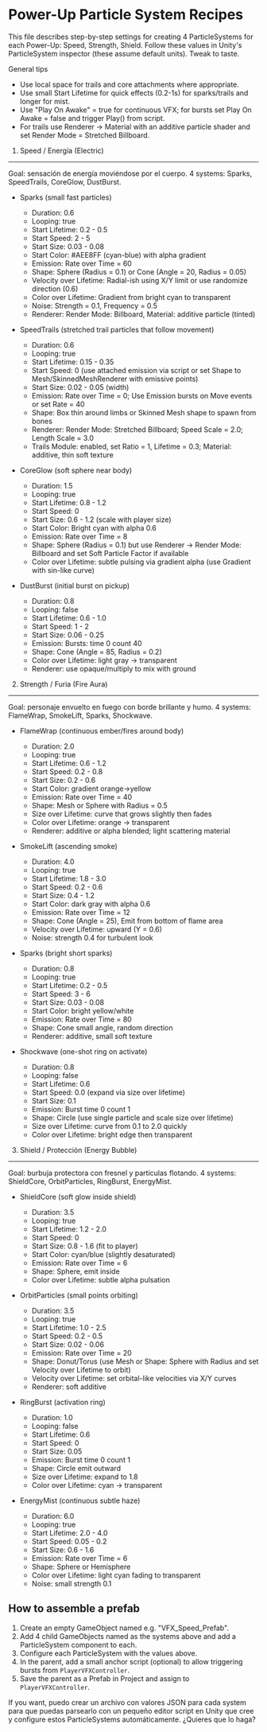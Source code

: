 Power-Up Particle System Recipes
================================

This file describes step-by-step settings for creating 4 ParticleSystems for each Power-Up: Speed, Strength, Shield.
Follow these values in Unity's ParticleSystem inspector (these assume default units). Tweak to taste.

General tips
- Use local space for trails and core attachments where appropriate.
- Use small Start Lifetime for quick effects (0.2-1s) for sparks/trails and longer for mist.
- Use "Play On Awake" = true for continuous VFX; for bursts set Play On Awake = false and trigger Play() from script.
- For trails use Renderer -> Material with an additive particle shader and set Render Mode = Stretched Billboard.


1) Speed / Energía (Electric)
--------------------------------
Goal: sensación de energía moviéndose por el cuerpo. 4 systems: Sparks, SpeedTrails, CoreGlow, DustBurst.

- Sparks (small fast particles)
  - Duration: 0.6
  - Looping: true
  - Start Lifetime: 0.2 - 0.5
  - Start Speed: 2 - 5
  - Start Size: 0.03 - 0.08
  - Start Color: #AEE8FF (cyan-blue) with alpha gradient
  - Emission: Rate over Time = 60
  - Shape: Sphere (Radius = 0.1) or Cone (Angle = 20, Radius = 0.05)
  - Velocity over Lifetime: Radial-ish using X/Y limit or use randomize direction (0.6)
  - Color over Lifetime: Gradient from bright cyan to transparent
  - Noise: Strength = 0.1, Frequency = 0.5
  - Renderer: Render Mode: Billboard, Material: additive particle (tinted)

- SpeedTrails (stretched trail particles that follow movement)
  - Duration: 0.6
  - Looping: true
  - Start Lifetime: 0.15 - 0.35
  - Start Speed: 0 (use attached emission via script or set Shape to Mesh/SkinnedMeshRenderer with emissive points)
  - Start Size: 0.02 - 0.05 (width)
  - Emission: Rate over Time = 0; Use Emission bursts on Move events or set Rate = 40
  - Shape: Box thin around limbs or Skinned Mesh shape to spawn from bones
  - Renderer: Render Mode: Stretched Billboard; Speed Scale = 2.0; Length Scale = 3.0
  - Trails Module: enabled, set Ratio = 1, Lifetime = 0.3; Material: additive, thin soft texture

- CoreGlow (soft sphere near body)
  - Duration: 1.5
  - Looping: true
  - Start Lifetime: 0.8 - 1.2
  - Start Speed: 0
  - Start Size: 0.6 - 1.2 (scale with player size)
  - Start Color: Bright cyan with alpha 0.6
  - Emission: Rate over Time = 8
  - Shape: Sphere (Radius = 0.1) but use Renderer -> Render Mode: Billboard and set Soft Particle Factor if available
  - Color over Lifetime: subtle pulsing via gradient alpha (use Gradient with sin-like curve)

- DustBurst (initial burst on pickup)
  - Duration: 0.8
  - Looping: false
  - Start Lifetime: 0.6 - 1.0
  - Start Speed: 1 - 2
  - Start Size: 0.06 - 0.25
  - Emission: Bursts: time 0 count 40
  - Shape: Cone (Angle = 85, Radius = 0.2)
  - Color over Lifetime: light gray -> transparent
  - Renderer: use opaque/multiply to mix with ground


2) Strength / Furia (Fire Aura)
--------------------------------
Goal: personaje envuelto en fuego con borde brillante y humo. 4 systems: FlameWrap, SmokeLift, Sparks, Shockwave.

- FlameWrap (continuous ember/fires around body)
  - Duration: 2.0
  - Looping: true
  - Start Lifetime: 0.6 - 1.2
  - Start Speed: 0.2 - 0.8
  - Start Size: 0.2 - 0.6
  - Start Color: gradient orange->yellow
  - Emission: Rate over Time = 40
  - Shape: Mesh or Sphere with Radius = 0.5
  - Size over Lifetime: curve that grows slightly then fades
  - Color over Lifetime: orange -> transparent
  - Renderer: additive or alpha blended; light scattering material

- SmokeLift (ascending smoke)
  - Duration: 4.0
  - Looping: true
  - Start Lifetime: 1.8 - 3.0
  - Start Speed: 0.2 - 0.6
  - Start Size: 0.4 - 1.2
  - Start Color: dark gray with alpha 0.6
  - Emission: Rate over Time = 12
  - Shape: Cone (Angle = 25), Emit from bottom of flame area
  - Velocity over Lifetime: upward (Y = 0.6)
  - Noise: strength 0.4 for turbulent look

- Sparks (bright short sparks)
  - Duration: 0.8
  - Looping: true
  - Start Lifetime: 0.2 - 0.5
  - Start Speed: 3 - 6
  - Start Size: 0.03 - 0.08
  - Start Color: bright yellow/white
  - Emission: Rate over Time = 80
  - Shape: Cone small angle, random direction
  - Renderer: additive, small soft texture

- Shockwave (one-shot ring on activate)
  - Duration: 0.8
  - Looping: false
  - Start Lifetime: 0.6
  - Start Speed: 0.0 (expand via size over lifetime)
  - Start Size: 0.1
  - Emission: Burst time 0 count 1
  - Shape: Circle (use single particle and scale size over lifetime)
  - Size over Lifetime: curve from 0.1 to 2.0 quickly
  - Color over Lifetime: bright edge then transparent


3) Shield / Protección (Energy Bubble)
--------------------------------
Goal: burbuja protectora con fresnel y partículas flotando. 4 systems: ShieldCore, OrbitParticles, RingBurst, EnergyMist.

- ShieldCore (soft glow inside shield)
  - Duration: 3.5
  - Looping: true
  - Start Lifetime: 1.2 - 2.0
  - Start Speed: 0
  - Start Size: 0.8 - 1.6 (fit to player)
  - Start Color: cyan/blue (slightly desaturated)
  - Emission: Rate over Time = 6
  - Shape: Sphere, emit inside
  - Color over Lifetime: subtle alpha pulsation

- OrbitParticles (small points orbiting)
  - Duration: 3.5
  - Looping: true
  - Start Lifetime: 1.0 - 2.5
  - Start Speed: 0.2 - 0.5
  - Start Size: 0.02 - 0.06
  - Emission: Rate over Time = 20
  - Shape: Donut/Torus (use Mesh or Shape: Sphere with Radius and set Velocity over Lifetime to orbit)
  - Velocity over Lifetime: set orbital-like velocities via X/Y curves
  - Renderer: soft additive

- RingBurst (activation ring)
  - Duration: 1.0
  - Looping: false
  - Start Lifetime: 0.6
  - Start Speed: 0
  - Start Size: 0.05
  - Emission: Burst time 0 count 1
  - Shape: Circle emit outward
  - Size over Lifetime: expand to 1.8
  - Color over Lifetime: cyan -> transparent

- EnergyMist (continuous subtle haze)
  - Duration: 6.0
  - Looping: true
  - Start Lifetime: 2.0 - 4.0
  - Start Speed: 0.05 - 0.2
  - Start Size: 0.6 - 1.6
  - Emission: Rate over Time = 6
  - Shape: Sphere or Hemisphere
  - Color over Lifetime: light cyan fading to transparent
  - Noise: small strength 0.1


How to assemble a prefab
------------------------
1. Create an empty GameObject named e.g. "VFX_Speed_Prefab".
2. Add 4 child GameObjects named as the systems above and add a ParticleSystem component to each.
3. Configure each ParticleSystem with the values above.
4. In the parent, add a small anchor script (optional) to allow triggering bursts from `PlayerVFXController`.
5. Save the parent as a Prefab in Project and assign to `PlayerVFXController`.

If you want, puedo crear un archivo con valores JSON para cada system para que puedas parsearlo con un pequeño editor script en Unity que cree y configure estos ParticleSystems automáticamente. ¿Quieres que lo haga?
